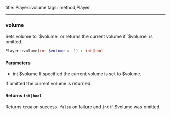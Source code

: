 title: Player::volume
tags: method,Player

---

<div class="method">
<h3 class="method-name">volume</h3>
<p>Sets volume to `$volume` or returns the current volume if `$volume` is omitted.<br></p>

```php
Player::volume(int $volume = -1) : int|bool
```

#### Parameters

*  int $volume If specified the current volume is set to $volume.

If omitted the current volume is returned.


#### Returns `int|bool`

Returns `true` on success, `false` on failure and `int` if $volume was omitted.


</div>